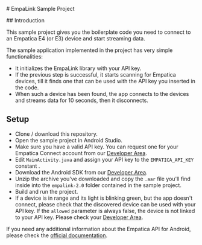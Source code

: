 # EmpaLink Sample Project

## Introduction

This sample project gives you the boilerplate code you need to connect to an Empatica E4 (or E3) device and start streaming data.

The sample application implemented in the project has very simple functionalities:

- It initializes the EmpaLink library with your API key.
- If the previous step is successful, it starts scanning for Empatica devices, till it finds one that can be used with the API key you inserted in the code.
- When such a device has been found, the app connects to the devices and streams data for 10 seconds, then it disconnects.

## Setup

- Clone / download this repository.
- Open the sample project in Android Studio.
- Make sure you have a valid API key. You can request one for your Empatica Connect account from our [Developer Area][1].
- Edit `MainActivity.java` and assign your API key to the `EMPATICA_API_KEY` constant .
- Download the Android SDK from our [Developer Area][1].
- Unzip the archive you've downloaded and copy the `.aar` file you'll find inside into the `empalink-2.0` folder contained in the sample project.
- Build and run the project.
- If a device is in range and its light is blinking green, but the app doesn't connect, please check that the discovered device can be used with your API key. If the `allowed` parameter is always false, the device is not linked to your API key. Please check your [Developer Area][1].

If you need any additional information about the Empatica API for Android, please check the [official documentation][1].

[1]: https://www.empatica.com/connect/developer.php
[2]: https://www.empatica.com/docs/android.php